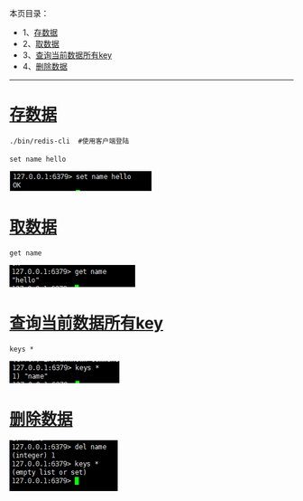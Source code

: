 本页目录：
- 1、[存数据](redis-01)
- 2、[取数据](redis-02)
- 3、[查询当前数据所有key](redis-03)
- 4、[删除数据](redis-04)

***

# <a name="redis-01" href="#" >存数据</a>

```
./bin/redis-cli  #使用客户端登陆

set name hello
```

![](image/2-1.png)

# <a name="redis-02" href="#" >取数据</a>

```
get name
```

![](image/2-2.png)

# <a name="redis-03" href="#" >查询当前数据所有key</a>

```
keys *
```

![](image/2-3.png)


# <a name="redis-04" href="#" >删除数据</a>

![](image/2-4.png)